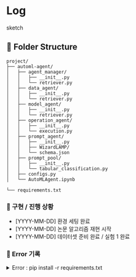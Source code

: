 # Log
sketch

## 📁 Folder Structure
```
project/
├── automl-agent/
│   ├── agent_manager/
│   │   ├── __init__.py
│   │   └── retriever.py
│   ├── data_agent/
│   │   ├── __init__.py
│   │   └── retriever.py
│   ├── model_agent/
│   │   ├── __init__.py
│   │   └── retriever.py
│   ├── operation_agent/
│   │   ├── __init__.py
│   │   └── execution.py
│   ├── prompt_agent/
│   │   ├── __init__.py
│   │   ├── WizardLAMP/
│   │   └── schema.json
│   ├── prompt_pool/
│   │   ├── __init__.py
│   │   └── tabular_classification.py
│   ├── configs.py
│   └── AutoMLAgent.ipynb

└── requirements.txt

```


### 🚀 구현 / 진행 상황
- [YYYY-MM-DD] 환경 세팅 완료
- [YYYY-MM-DD] 논문 알고리즘 재현 시작
- [YYYY-MM-DD] 데이터셋 준비 완료 / 실험 1 완료

### 💽 Error 기록
<details>
<summary>Error : pip install -r requirements.txt</summary>

### 오류 상황
```
Downloading nvidia_cublas_cu12-12.1.3.1-py3-none-manylinux1_x86_64.whl (410.6 MB) ━━━━━━━━━━━━━━━━━━━╺━━━━━━━━━━━━━━━━━━━━ 197.4/410.6 MB 41.0 MB/s eta 0:00:06
ERROR: Could not install packages due to an OSError: 
[Errno 28] No space left on device ━━━━━━━━━━━━━━━━━━━╸━━━━━━━━━━━━━━━━━━━━ 200.5/410.6 MB 40.9 MB/s eta 0:00:06
```
### 분석
- 오류: 디스크 공간 부족 (OSError: [Errno 28] No space left on device)
- 원인: 설치하려는 패키지(nvidia_cublas_cu12)가 약 410MB로, 설치 디렉토리에 남은 공간이 부족
- 상세: pip는 wheel 패키지를 임시 디렉토리에 풀어서 설치하는데, 이 임시 디렉토리 공간이 부족하면 설치 실패

### 해결 방법
```
# pip 캐시 비우기
pip cache purge

# 임시 디렉토리 생성
mkdir -p ~/tmp
export TMPDIR=~/tmp

# 다시 설치
pip install -r requirements.txt
```
⚠️ 참고: TMPDIR을 임시 디렉토리로 지정하면 pip가 패키지를 풀 때 이 디렉토리를 사용하므로 디스크 부족 문제를 회피할 수 있음

</details>
